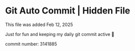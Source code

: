 # Git Auto Commit | Hidden File

This file was added Feb 12, 2025

Just for fun and keeping my daily git commit active 🤪

commit number: 3141885
